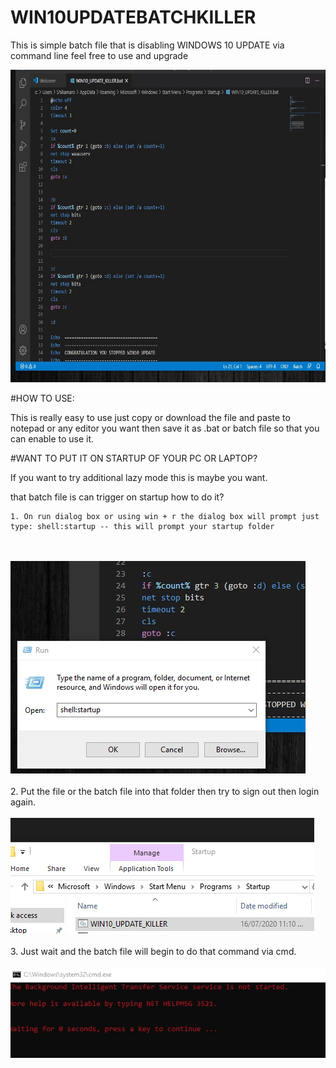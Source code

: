 # WIN10UPDATEBATCHKILLER
This is simple batch file that is disabling WINDOWS 10 UPDATE via command line feel free to use and upgrade

<img height="500px" src="https://github.com/S3CURITY101/WIN10UPDATEBATCHKILLER/blob/master/screenshots/bat1.jpg" />
          
#HOW TO USE:<br>

  This is really easy to use just copy or download the file and paste to notepad or any editor you want then save it as .bat or batch file so that you can enable to use it.
  
 
#WANT TO PUT IT ON STARTUP OF YOUR PC OR LAPTOP?

  If you want to try additional lazy mode this is maybe you want.
  
  that batch file is can trigger on startup how to do it?
  
    1. On run dialog box or using win + r the dialog box will prompt just type: shell:startup -- this will prompt your startup folder
   <br>
  <br>
  <img src="https://github.com/S3CURITY101/WIN10UPDATEBATCHKILLER/blob/master/screenshots/bat2.jpg" />
  <br>
  <br>
    2. Put the file or the batch file into that folder then try to sign out then login again. 
  <br>
  <br>
  <img src="https://github.com/S3CURITY101/WIN10UPDATEBATCHKILLER/blob/master/screenshots/bat3.png" />
  <br>
  <br>
    3. Just wait and the batch file will begin to do that command via cmd.
  <br>
  <br>
  <img src="https://github.com/S3CURITY101/WIN10UPDATEBATCHKILLER/blob/master/screenshots/bat4.jpg" />
  <br>
